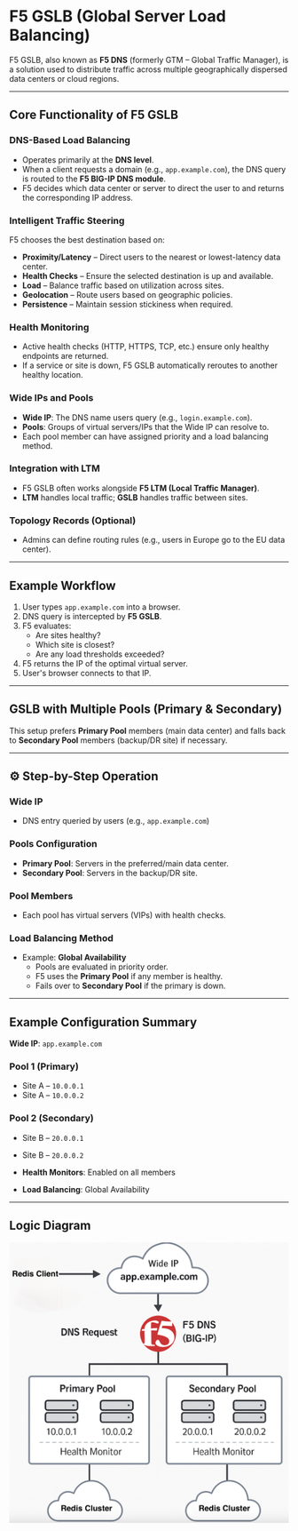 # F5 GSLB (Global Server Load Balancing)

F5 GSLB, also known as **F5 DNS** (formerly GTM – Global Traffic Manager), is a solution used to distribute traffic across multiple geographically dispersed data centers or cloud regions.

---

##  Core Functionality of F5 GSLB

### DNS-Based Load Balancing
- Operates primarily at the **DNS level**.
- When a client requests a domain (e.g., `app.example.com`), the DNS query is routed to the **F5 BIG-IP DNS module**.
- F5 decides which data center or server to direct the user to and returns the corresponding IP address.

### Intelligent Traffic Steering
F5 chooses the best destination based on:
- **Proximity/Latency** – Direct users to the nearest or lowest-latency data center.
- **Health Checks** – Ensure the selected destination is up and available.
- **Load** – Balance traffic based on utilization across sites.
- **Geolocation** – Route users based on geographic policies.
- **Persistence** – Maintain session stickiness when required.

### Health Monitoring
- Active health checks (HTTP, HTTPS, TCP, etc.) ensure only healthy endpoints are returned.
- If a service or site is down, F5 GSLB automatically reroutes to another healthy location.

### Wide IPs and Pools
- **Wide IP**: The DNS name users query (e.g., `login.example.com`).
- **Pools**: Groups of virtual servers/IPs that the Wide IP can resolve to.
- Each pool member can have assigned priority and a load balancing method.

### Integration with LTM
- F5 GSLB often works alongside **F5 LTM (Local Traffic Manager)**.
- **LTM** handles local traffic; **GSLB** handles traffic between sites.

### Topology Records (Optional)
- Admins can define routing rules (e.g., users in Europe go to the EU data center).

---

##  Example Workflow

1. User types `app.example.com` into a browser.
2. DNS query is intercepted by **F5 GSLB**.
3. F5 evaluates:
   - Are sites healthy?
   - Which site is closest?
   - Are any load thresholds exceeded?
4. F5 returns the IP of the optimal virtual server.
5. User's browser connects to that IP.

---

##  GSLB with Multiple Pools (Primary & Secondary)

This setup prefers **Primary Pool** members (main data center) and falls back to **Secondary Pool** members (backup/DR site) if necessary.

---

## ⚙️ Step-by-Step Operation

### Wide IP
- DNS entry queried by users (e.g., `app.example.com`)

### Pools Configuration
- **Primary Pool**: Servers in the preferred/main data center.
- **Secondary Pool**: Servers in the backup/DR site.

### Pool Members
- Each pool has virtual servers (VIPs) with health checks.

### Load Balancing Method
- Example: **Global Availability**
  - Pools are evaluated in priority order.
  - F5 uses the **Primary Pool** if any member is healthy.
  - Fails over to **Secondary Pool** if the primary is down.

---

## Example Configuration Summary

**Wide IP**: `app.example.com`

### Pool 1 (Primary)
- Site A – `10.0.0.1`
- Site A – `10.0.0.2`

### Pool 2 (Secondary)
- Site B – `20.0.0.1`
- Site B – `20.0.0.2`

- **Health Monitors**: Enabled on all members
- **Load Balancing**: Global Availability

---

## Logic Diagram 
<img src="redis-f5-gslb.png" width="800">
